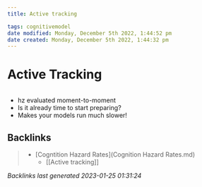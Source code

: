 ```yaml
---
title: Active tracking

tags: cognitivemodel 
date modified: Monday, December 5th 2022, 1:44:52 pm
date created: Monday, December 5th 2022, 1:44:32 pm
---
```


# Active Tracking
```toc
```

- hz evaluated moment-to-moment  
- Is it already time to start preparing?
- Makes your models run much slower!

## Backlinks

> - [Cogntition Hazard Rates](Cognition Hazard Rates.md)
>   - [[Active tracking]]

_Backlinks last generated 2023-01-25 01:31:24_
